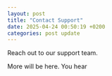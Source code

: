 ```yaml
---
layout: post
title: "Contact Support"
date: 2025-04-24 00:50:19 +0200
categories: post update
---
```


Reach out to our support team.

More will be here. You hear